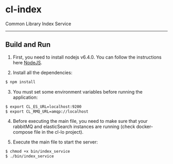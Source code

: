 # cl-index

Common Library Index Service

---

## Build and Run

1.  First, you need to install nodejs v6.4.0. You can follow the instructions here [NodeJS](https://nodejs.org).

2.  Install all the dependencies:
```bash
$ npm install
```

3.  You must set some environment variables before running the application:
```bash
$ export CL_ES_URL=localhost:9200
$ export CL_RMQ_URL=amqp://localhost
```

4.  Before executing the main file, you need to make sure that your rabbitMQ and elasticSearch instances are running (check docker-compose file in the cl-lo project).

5.  Execute the main file to start the server:
```bash
$ chmod +x bin/index_service
$ ./bin/index_service
```
